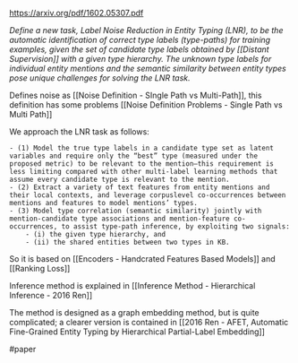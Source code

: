 https://arxiv.org/pdf/1602.05307.pdf

*Define a new task, Label Noise Reduction in Entity Typing (LNR), to be the automatic identification of correct type labels (type-paths) for training examples, given the set of candidate type labels obtained by [[Distant Supervision]] with a given type hierarchy. The unknown type labels for individual entity mentions and the semantic similarity between entity types pose unique challenges for solving the LNR task.*

Defines noise as [[Noise Definition - SIngle Path vs Multi-Path]], this definition has some problems [[Noise Definition Problems - Single Path vs Multi Path]]

We approach the LNR task as follows: 

	- (1) Model the true type labels in a candidate type set as latent variables and require only the “best” type (measured under the proposed metric) to be relevant to the mention—this requirement is less limiting compared with other multi-label learning methods that assume every candidate type is relevant to the mention. 
	- (2) Extract a variety of text features from entity mentions and their local contexts, and leverage corpuslevel co-occurrences between mentions and features to model mentions’ types. 
	- (3) Model type correlation (semantic similarity) jointly with mention-candidate type associations and mention-feature co-occurrences, to assist type-path inference, by exploiting two signals: 
		- (i) the given type hierarchy, and 
		- (ii) the shared entities between two types in KB.

So it is based on [[Encoders - Handcrated Features  Based Models]] and [[Ranking Loss]]

Inference method is explained in [[Inference Method - Hierarchical Inference - 2016 Ren]]

The method is designed as a graph embedding method, but is quite complicated; a clearer version is contained in [[2016 Ren - AFET, Automatic Fine-Grained Entity Typing by Hierarchical Partial-Label Embedding]]

#paper 